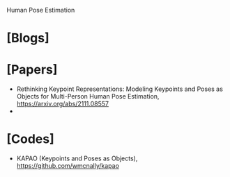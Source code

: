 Human Pose Estimation

# [Blogs]

# [Papers]
+ Rethinking Keypoint Representations: Modeling Keypoints and Poses as Objects for Multi-Person Human Pose Estimation, https://arxiv.org/abs/2111.08557
+ 

# [Codes]
+ KAPAO (Keypoints and Poses as Objects), https://github.com/wmcnally/kapao



